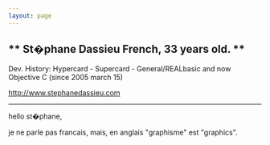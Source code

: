 ```yaml
---
layout: page
---
```




**
St�phane Dassieu
French, 33 years old.
**
----
Dev. History:
Hypercard - Supercard - General/REALbasic and now Objective C (since 2005 march 15)

http://www.stephanedassieu.com

----

hello st�phane,

je ne parle pas francais, mais, en anglais "graphisme" est "graphics".